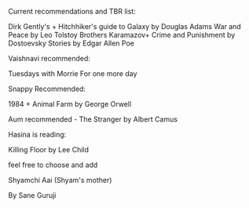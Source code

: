 Current recommendations and TBR list:

Dirk Gently's + Hitchhiker's guide to Galaxy by Douglas Adams
War and Peace by Leo Tolstoy
Brothers Karamazov+ Crime and Punishment by Dostoevsky
Stories by Edgar Allen Poe

Vaishnavi recommended:

Tuesdays with Morrie 
For one more day

Snappy Recommended:

1984 + Animal Farm by George Orwell

Aum recommended - The Stranger by Albert Camus

Hasina is reading:

Killing Floor by Lee Child

feel free to choose and add

Shyamchi Aai
(Shyam's mother)

By Sane Guruji
